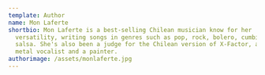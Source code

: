 ```yaml
---
template: Author
name: Mon Laferte
shortbio: Mon Laferte is a best-selling Chilean musician know for her
  versatility, writing songs in genres such as pop, rock, bolero, cumbia and
  salsa. She's also been a judge for the Chilean version of X-Factor, a heavy
  metal vocalist and a painter.
authorimage: /assets/monlaferte.jpg
---
```

